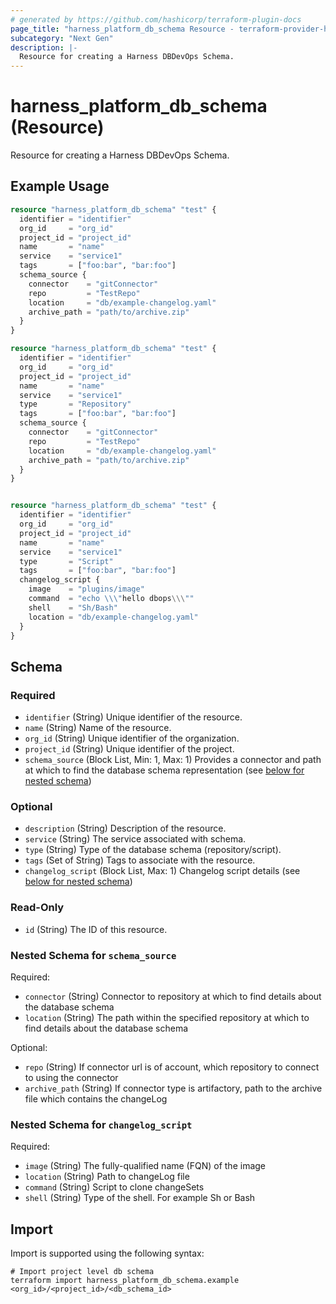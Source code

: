 ```yaml
---
# generated by https://github.com/hashicorp/terraform-plugin-docs
page_title: "harness_platform_db_schema Resource - terraform-provider-harness"
subcategory: "Next Gen"
description: |-
  Resource for creating a Harness DBDevOps Schema.
---
```


# harness_platform_db_schema (Resource)

Resource for creating a Harness DBDevOps Schema.

## Example Usage

```terraform
resource "harness_platform_db_schema" "test" {
  identifier = "identifier"
  org_id     = "org_id"
  project_id = "project_id"
  name       = "name"
  service    = "service1"
  tags       = ["foo:bar", "bar:foo"]
  schema_source {
    connector    = "gitConnector"
    repo         = "TestRepo"
    location     = "db/example-changelog.yaml"
    archive_path = "path/to/archive.zip"
  }
}

resource "harness_platform_db_schema" "test" {
  identifier = "identifier"
  org_id     = "org_id"
  project_id = "project_id"
  name       = "name"
  service    = "service1"
  type       = "Repository"
  tags       = ["foo:bar", "bar:foo"]
  schema_source {
    connector    = "gitConnector"
    repo         = "TestRepo"
    location     = "db/example-changelog.yaml"
    archive_path = "path/to/archive.zip"
  }
}


resource "harness_platform_db_schema" "test" {
  identifier = "identifier"
  org_id     = "org_id"
  project_id = "project_id"
  name       = "name"
  service    = "service1"
  type       = "Script"
  tags       = ["foo:bar", "bar:foo"]
  changelog_script {
    image    = "plugins/image"
    command  = "echo \\\"hello dbops\\\""
    shell    = "Sh/Bash"
    location = "db/example-changelog.yaml"
  }
}
```

<!-- schema generated by tfplugindocs -->
## Schema

### Required

- `identifier` (String) Unique identifier of the resource.
- `name` (String) Name of the resource.
- `org_id` (String) Unique identifier of the organization.
- `project_id` (String) Unique identifier of the project.
- `schema_source` (Block List, Min: 1, Max: 1) Provides a connector and path at which to find the database schema representation (see [below for nested schema](#nestedblock--schema_source))

### Optional

- `description` (String) Description of the resource.
- `service` (String) The service associated with schema.
- `type` (String) Type of the database schema (repository/script).
- `tags` (Set of String) Tags to associate with the resource.
- `changelog_script` (Block List, Max: 1) Changelog script details (see [below for nested schema](#nestedblock--changelog_script))

### Read-Only

- `id` (String) The ID of this resource.

<a id="nestedblock--schema_source"></a>
### Nested Schema for `schema_source`

Required:

- `connector` (String) Connector to repository at which to find details about the database schema
- `location` (String) The path within the specified repository at which to find details about the database schema

Optional:

- `repo` (String) If connector url is of account, which repository to connect to using the connector
- `archive_path` (String) If connector type is artifactory, path to the archive file which contains the changeLog

<a id="nestedblock--changelog_script"></a>
### Nested Schema for `changelog_script`

Required:

- `image` (String) The fully-qualified name (FQN) of the image
- `location` (String) Path to changeLog file
- `command` (String) Script to clone changeSets
- `shell` (String) Type of the shell. For example Sh or Bash

## Import

Import is supported using the following syntax:

```shell
# Import project level db schema
terraform import harness_platform_db_schema.example <org_id>/<project_id>/<db_schema_id>
```
